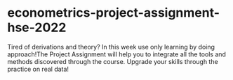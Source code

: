 # econometrics-project-assignment-hse-2022
Tired of derivations and theory? In this week use only learning by doing approach!The Project Assignment will help you to integrate all the tools and methods discovered through the course. Upgrade your skills through the practice on real data!
